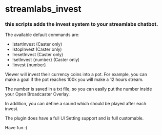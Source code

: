 # streamlabs_invest

### this scripts adds the invest system to your streamlabs chatbot.
The available default commands are:
* !startInvest (Caster only)
* !stopInvest (Caster only)
* !resetInvest (Caster only)
* !setInvest {number} (Caster only)
* !invest {number}

Viewer will invest their currency coins into a pot. For example, you can make a goal if the pot reaches 100k you will make a 12 hours stream.

The number is saved in a txt file, so you can easily put the number inside your Open Broadcaster Overlay.

In addition, you can define a sound which should be played after each invest.

The plugin does have a full UI Setting support and is full customable.

Have fun :)